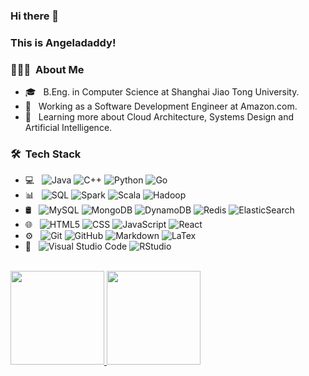 ### Hi there 👋
### This is Angeladaddy!

<!--
**Angeladadd/Angeladadd** is a ✨ _special_ ✨ repository because its `README.md` (this file) appears on your GitHub profile.

Here are some ideas to get you started:

- 🔭 I’m currently working on ...
- 🌱 I’m currently learning ...
- 👯 I’m looking to collaborate on ...
- 🤔 I’m looking for help with ...
- 💬 Ask me about ...
- 📫 How to reach me: ...
- 😄 Pronouns: ...
- ⚡ Fun fact: ...
-->
<h3> 👨🏻‍💻 &nbsp;About Me </h3>

- 🎓 &nbsp; B.Eng. in Computer Science at Shanghai Jiao Tong University.
- 💼 &nbsp; Working as a Software Development Engineer at Amazon.com.
- 🌱 &nbsp; Learning more about Cloud Architecture, Systems Design and Artificial Intelligence.

<h3> 🛠 &nbsp;Tech Stack</h3>

- 💻 &nbsp;
  ![Java](https://img.shields.io/badge/-Java-333333?style=flat&logo=Java&logoColor=007396)
  ![C++](https://img.shields.io/badge/-C++-333333?style=flat&logo=C%2B%2B&logoColor=00599C)
  ![Python](https://img.shields.io/badge/-Python-333333?style=flat&logo=python)
  ![Go](https://img.shields.io/badge/-Go-333333?style=flat&logo=go&logoColor=276DC3)
-  📊 &nbsp;
  ![SQL](https://img.shields.io/badge/-SQL-333333?style=flat&logo=sql)
  ![Spark](https://img.shields.io/badge/-Spark-333333?style=flat&logo=spark)
  ![Scala](https://img.shields.io/badge/-Scala-333333?style=flat&logo=scala)
  ![Hadoop](https://img.shields.io/badge/-Hadoop-333333?style=flat&logo=hadoop)
- 🛢 &nbsp;
  ![MySQL](https://img.shields.io/badge/-MySQL-333333?style=flat&logo=mysql)
  ![MongoDB](https://img.shields.io/badge/-MongoDB-333333?style=flat&logo=mongodb)
  ![DynamoDB](https://img.shields.io/badge/-DynamoDB-333333?style=flat&logo=dynamodb)
  ![Redis](https://img.shields.io/badge/-Redis-333333?style=flat&logo=redis)
  ![ElasticSearch](https://img.shields.io/badge/-ElasticSearch-333333?style=flat&logo=elasticsearch)
- 🌐 &nbsp;
  ![HTML5](https://img.shields.io/badge/-HTML5-333333?style=flat&logo=HTML5)
  ![CSS](https://img.shields.io/badge/-CSS-333333?style=flat&logo=CSS3&logoColor=1572B6)
  ![JavaScript](https://img.shields.io/badge/-JavaScript-333333?style=flat&logo=javascript)
  ![React](https://img.shields.io/badge/-React-333333?style=flat&logo=react)
- ⚙️ &nbsp;
  ![Git](https://img.shields.io/badge/-Git-333333?style=flat&logo=git)
  ![GitHub](https://img.shields.io/badge/-GitHub-333333?style=flat&logo=github)
  ![Markdown](https://img.shields.io/badge/-Markdown-333333?style=flat&logo=markdown)
  ![LaTex](https://img.shields.io/badge/-latex-333333?style=flat&logo=latex)
- 🔧 &nbsp;
  ![Visual Studio Code](https://img.shields.io/badge/-Visual%20Studio%20Code-333333?style=flat&logo=visual-studio-code&logoColor=007ACC)
  ![RStudio](https://img.shields.io/badge/-IDEA-333333?style=flat&logo=IDEA)

<br/>

<a href="https://github.com/Angeladadd">
  <img height="150em" src="https://github-readme-stats.vercel.app/api?username=angeladadd&theme=buefy&show_icons=true" />
  <img height="150em" src="https://github-readme-stats.vercel.app/api/top-langs/?username=angeladadd&hide=tex,css,C%23,ShaderLab&layout=compact&langs_count=12" />
</a>
